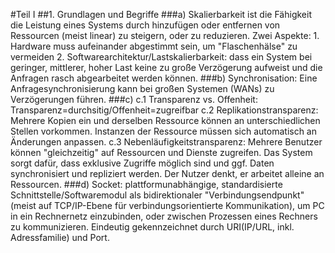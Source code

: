 #Teil I
##1. Grundlagen und Begriffe
    ###a) Skalierbarkeit ist die Fähigkeit die Leistung eines Systems durch hinzufügen oder entfernen von Ressourcen (meist linear) zu steigern, oder zu reduzieren. Zwei Aspekte: 
        1. Hardware muss aufeinander abgestimmt sein, um "Flaschenhälse" zu vermeiden
		2. Softwarearchitektur/Lastskalierbarkeit: dass ein System bei geringer, mittlerer, hoher Last keine zu große Verzögerung aufweist und die Anfragen rasch abgearbeitet werden können.
    ###b) Synchronisation: Eine Anfragesynchronisierung kann bei großen Systemen (WANs) zu Verzögerungen führen.
    ###c) 
        c.1 Transparenz vs. Offenheit: Transparenz=durchsitig/Offenheit=zugreifbar
        c.2 Replikationstransparenz: Mehrere Kopien ein und derselben Ressource können an unterschiedlichen Stellen vorkommen. Instanzen der Ressource müssen sich automatisch an Änderungen anpassen.
        c.3 Nebenläufigkeitstransparenz: Mehrere Benutzer können "gleichzeitig" auf Ressourcen und Dienste zugreifen. Das System sorgt dafür, dass exklusive Zugriffe möglich sind und ggf. Daten synchronisiert und repliziert werden. Der Nutzer denkt, er arbeitet alleine an Ressourcen.
	###d) Socket: plattformunabhängige, standardisierte Schnittstelle/Softwaremodul als bidirektionaler "Verbindungsendpunkt" (meist auf TCP/IP-Ebene für verbindungsorientierte Kommunikation), um PC in ein Rechnernetz einzubinden, oder zwischen Prozessen eines Rechners zu kommunizieren. Eindeutig gekennzeichnet durch URI(IP/URL, inkl. Adressfamilie) und Port.
